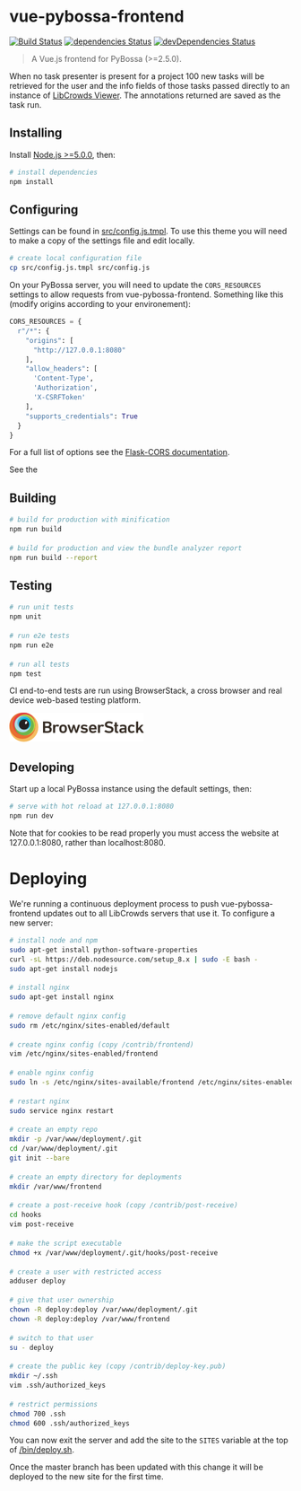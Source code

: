 # vue-pybossa-frontend

[![Build Status](https://travis-ci.org/LibCrowds/vue-pybossa-frontend.svg?branch=master)](https://travis-ci.org/LibCrowds/vue-pybossa-frontend)
[![dependencies Status](https://david-dm.org/LibCrowds/vue-pybossa-frontend/status.svg)](https://david-dm.org/LibCrowds/vue-pybossa-frontend)
[![devDependencies Status](https://david-dm.org/LibCrowds/vue-pybossa-frontend/dev-status.svg)](https://david-dm.org/LibCrowds/vue-pybossa-frontend?type=dev)

> A Vue.js frontend for PyBossa (>=2.5.0).

When no task presenter is present for a project 100 new tasks will be retrieved
for the user and the info fields of those tasks passed directly to an instance of [LibCrowds Viewer](https://github.com/LibCrowds/libcrowds-viewer). The
annotations returned are saved as the task run.


## Installing

Install [Node.js >=5.0.0](https://nodejs.org/en/), then:

``` bash
# install dependencies
npm install
```

## Configuring

Settings can be found in [src/config.js.tmpl](src/config.js.tmpl). To use
this theme you will need to make a copy of the settings file and edit locally.

``` bash
# create local configuration file
cp src/config.js.tmpl src/config.js
```

On your PyBossa server, you will need to update the `CORS_RESOURCES` settings
to allow requests from vue-pybossa-frontend. Something like this (modify
origins according to your environement):

``` python
CORS_RESOURCES = {
  r"/*": {
    "origins": [
      "http://127.0.0.1:8080"
    ],
    "allow_headers": [
      'Content-Type',
      'Authorization',
      'X-CSRFToken'
    ],
    "supports_credentials": True
  }
}
```

For a full list of options see the
[Flask-CORS documentation](https://flask-cors.readthedocs.io/en/latest/).

See the

## Building

``` bash
# build for production with minification
npm run build

# build for production and view the bundle analyzer report
npm run build --report
```

## Testing

``` bash
# run unit tests
npm unit

# run e2e tests
npm run e2e

# run all tests
npm test
```

CI end-to-end tests are run using BrowserStack, a cross browser and
real device web-based testing platform.

[![BrowserStack Logo](browserstack-logo.png)](https://www.browserstack.com)

## Developing

Start up a local PyBossa instance using the default settings, then:

``` bash
# serve with hot reload at 127.0.0.1:8080
npm run dev
```

Note that for cookies to be read properly you must access the website at
127.0.0.1:8080, rather than localhost:8080.

# Deploying

We're running a continuous deployment process to push vue-pybossa-frontend
updates out to all LibCrowds servers that use it. To configure a new server:

``` bash
# install node and npm
sudo apt-get install python-software-properties
curl -sL https://deb.nodesource.com/setup_8.x | sudo -E bash -
sudo apt-get install nodejs

# install nginx
sudo apt-get install nginx

# remove default nginx config
sudo rm /etc/nginx/sites-enabled/default

# create nginx config (copy /contrib/frontend)
vim /etc/nginx/sites-enabled/frontend

# enable nginx config
sudo ln -s /etc/nginx/sites-available/frontend /etc/nginx/sites-enabled/frontend

# restart nginx
sudo service nginx restart

# create an empty repo
mkdir -p /var/www/deployment/.git
cd /var/www/deployment/.git
git init --bare

# create an empty directory for deployments
mkdir /var/www/frontend

# create a post-receive hook (copy /contrib/post-receive)
cd hooks
vim post-receive

# make the script executable
chmod +x /var/www/deployment/.git/hooks/post-receive

# create a user with restricted access
adduser deploy

# give that user ownership
chown -R deploy:deploy /var/www/deployment/.git
chown -R deploy:deploy /var/www/frontend

# switch to that user
su - deploy

# create the public key (copy /contrib/deploy-key.pub)
mkdir ~/.ssh
vim .ssh/authorized_keys

# restrict permissions
chmod 700 .ssh
chmod 600 .ssh/authorized_keys
```

You can now exit the server and add the site to the `SITES` variable at the
top of [/bin/deploy.sh](/bin/deploy.sh).

Once the master branch has been updated with this change it will be deployed to
the new site for the first time.
